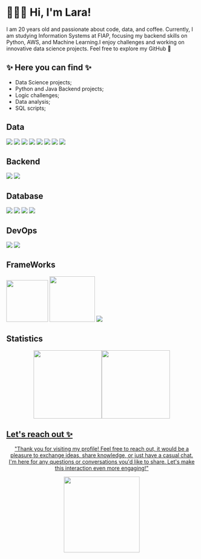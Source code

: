 # 🙋🏻‍♀️ Hi, I'm Lara!

I am 20 years old and passionate about code, data, and coffee. Currently, I am studying Information Systems at FIAP, focusing my backend skills on Python, AWS, and Machine Learning.I enjoy challenges and working on innovative data science projects. Feel free to explore my GitHub 🤍

## ✨ Here you can find ✨

- Data Science projects;
- Python and Java Backend projects;
- Logic challenges;
- Data analysis;
- SQL scripts;
  

## Data       
<img src="https://img.shields.io/badge/numpy-%23013243.svg?style=for-the-badge&logo=numpy&logoColor=white"> <img src="https://img.shields.io/badge/pandas-%23150458.svg?style=for-the-badge&logo=pandas&logoColor=white"> <img src="https://img.shields.io/badge/scikit--learn-%23F7931E.svg?style=for-the-badge&logo=scikit-learn&logoColor=white"> <img src="https://img.shields.io/badge/Plotly-%233F4F75.svg?style=for-the-badge&logo=plotly&logoColor=white"> 
<img src="https://img.shields.io/badge/Matplotlib-%23ffffff.svg?style=for-the-badge&logo=Matplotlib&logoColor=black"/> <img src="https://img.shields.io/badge/jupyter-%23FA0F00.svg?style=for-the-badge&logo=jupyter&logoColor=white"/>
<img src="https://img.shields.io/badge/Kaggle-035a7d?style=for-the-badge&logo=kaggle&logoColor=white"/>
<img src="https://img.shields.io/badge/SciPy-%230C55A5.svg?style=for-the-badge&logo=scipy&logoColor=%white">

## Backend
<img src="https://img.shields.io/badge/python-3670A0?style=for-the-badge&logo=python&logoColor=ffdd54"/> <img src="https://img.shields.io/badge/java-%23ED8B00.svg?style=for-the-badge&logo=openjdk&logoColor=white"/>        

## Database
<img src="https://img.shields.io/badge/Oracle-F80000?style=for-the-badge&logo=oracle&logoColor=white"/> <img src="https://img.shields.io/badge/mysql-%2300f.svg?style=for-the-badge&logo=mysql&logoColor=white"> <img src="https://img.shields.io/badge/sqlite-%2307405e.svg?style=for-the-badge&logo=sqlite&logoColor=white"/> <img src="https://img.shields.io/badge/Teradata-F37440?style=for-the-badge&logo=teradata&logoColor=white"/>

##  DevOps
<img src="https://img.shields.io/badge/AWS-%23FF9900.svg?style=for-the-badge&logo=amazon-aws&logoColor=white"/> <img src="https://img.shields.io/badge/git-%23F05033.svg?style=for-the-badge&logo=git&logoColor=white"/>

##  FrameWorks
<img src="https://img.shields.io/badge/Anaconda-%2344A833.svg?style=for-the-badge&logo=anaconda&logoColor=white" width="110"> <img src="https://img.shields.io/badge/bootstrap-%238511FA.svg?style=for-the-badge&logo=bootstrap&logoColor=white" width="120"/> <img src="https://img.shields.io/badge/flask-%23000.svg?style=for-the-badge&logo=flask&logoColor=white"/>

## Statistics
<div align="center">
<a href="https://github.com/LaraGSilva">
<img loading="lazy" height="180em" src="https://github-readme-stats.vercel.app/api/top-langs/?username=LaraGSilva&layout=compact&langs_count=7&theme=dracula"/><img loading="lazy" height="180em" src="https://github-readme-stats.vercel.app/api?username=LaraGSilva&show_icons=true&theme=dracula&include_all_commits=true&count_private=true"/>
</div>
  
## Let's reach out ✨
<div align="center">
  <p>
    "Thank you for visiting my profile!
    Feel free to reach out, it would be a pleasure to exchange ideas, share knowledge, or just have a casual chat. I'm here for any questions or conversations you'd like to share. 
    Let's make this interaction even more engaging!"
  </p>
<img src="https://github.com/LaraGSilva/LaraGSilva/assets/66211552/5fef0cae-5ca2-4111-b6f9-76e4151f38fc" position="center" width="200" heigth="200"/>
</div>

